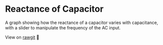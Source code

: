 # Reactance of Capacitor

A graph showing how the reactance of a capacitor varies with capacitance, with
a slider to manipulate the frequency of the AC input.

View on [rawgit](https://rawgit.com/joebentley/reactance-capacitor/master/index.html) :sushi:
